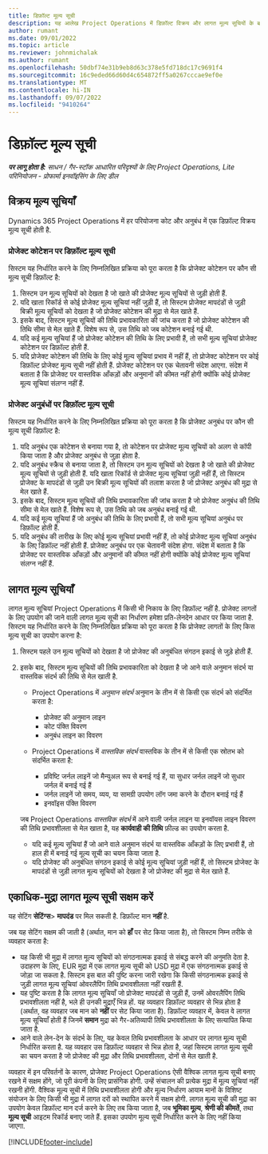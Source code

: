 ```yaml
---
title: डिफ़ॉल्ट मूल्य सूची
description: यह आलेख Project Operations में डिफ़ॉल्ट विक्रय और लागत मूल्य सूचियों के बारे में जानकारी प्रदान करता है.
author: rumant
ms.date: 09/01/2022
ms.topic: article
ms.reviewer: johnmichalak
ms.author: rumant
ms.openlocfilehash: 50dbf74e31b9eb8d63c378e5fd718dc17c9691f4
ms.sourcegitcommit: 16c9eded66d60d4c654872ff5a0267cccae9ef0e
ms.translationtype: MT
ms.contentlocale: hi-IN
ms.lasthandoff: 09/07/2022
ms.locfileid: "9410264"
---
```

# <a name="default-price-lists"></a>डिफ़ॉल्ट मूल्य सूची

_**पर लागू होता है:** साधन / गैर-स्टॉक आधारित परिदृश्यों के लिए Project Operations, Lite परिनियोजन - प्रोफार्मा इनवॉइसिंग के लिए डील_

## <a name="sales-price-lists"></a>विक्रय मूल्य सूचियाँ

Dynamics 365 Project Operations में हर परियोजना कोट और अनुबंध में एक डिफ़ॉल्ट विक्रय मूल्य सूची होती है. 

### <a name="price-list-default-on-project-quotes"></a>प्रोजेक्ट कोटेशन पर डिफ़ॉल्ट मूल्य सूची
सिस्टम यह निर्धारित करने के लिए निम्नलिखित प्रक्रिया को पूरा करता है कि प्रोजेक्ट कोटेशन पर कौन सी मूल्य सूची डिफ़ॉल्ट है:

1. सिस्टम उन मूल्य सूचियों को देखता है जो खाते की प्रोजेक्ट मूल्य सूचियों से जुड़ी होती हैं. 
1. यदि खाता रिकॉर्ड से कोई प्रोजेक्ट मूल्य सूचियां नहीं जुड़ी हैं, तो सिस्टम प्रोजेक्ट मापदंडों से जुड़ी बिक्री मूल्य सूचियों को देखता है जो प्रोजेक्ट कोटेशन की मुद्रा से मेल खाते हैं.
1. इसके बाद, सिस्टम मूल्य सूचियों की तिथि प्रभावकारिता की जांच करता है जो प्रोजेक्ट कोटेशन की तिथि सीमा से मेल खाते हैं. विशेष रूप से, उस तिथि को जब कोटेशन बनाई गई थी.
1. यदि कई मूल्य सूचियां हैं जो प्रोजेक्ट कोटेशन की तिथि के लिए प्रभावी हैं, तो सभी मूल्य सूचियां प्रोजेक्ट कोटेशन पर डिफ़ॉल्ट होती हैं.
1. यदि प्रोजेक्ट कोटेशन की तिथि के लिए कोई मूल्य सूचियां प्रभाव में नहीं हैं, तो प्रोजेक्ट कोटेशन पर कोई डिफ़ॉल्ट प्रोजेक्ट मूल्य सूची नहीं होती हैं. प्रोजेक्ट कोटेशन पर एक चेतावनी संदेश आएगा. संदेश में बताता है कि प्रोजेक्ट पर वास्तविक आँकड़ों और अनुमानों की कीमत नहीं होगी क्योंकि कोई प्रोजेक्ट मूल्य सूचियां संलग्न नहीं हैं.

### <a name="price-list-default-on-project-contracts"></a>प्रोजेक्ट अनुबंधों पर डिफ़ॉल्ट मूल्य सूची 
सिस्टम यह निर्धारित करने के लिए निम्नलिखित प्रक्रिया को पूरा करता है कि प्रोजेक्ट अनुबंध पर कौन सी मूल्य सूची डिफ़ॉल्ट है:

1. यदि अनुबंध एक कोटेशन से बनाया गया है, तो कोटेशन पर प्रोजेक्ट मूल्य सूचियों को अलग से कॉपी किया जाता है और प्रोजेक्ट अनुबंध से जुड़ा होता है.
1. यदि अनुबंध स्क्रैच से बनाया जाता है, तो सिस्टम उन मूल्य सूचियों को देखता है जो खाते की प्रोजेक्ट मूल्य सूचियों से जुड़ी होती हैं. यदि खाता रिकॉर्ड से प्रोजेक्ट मूल्य सूचियां जुड़ी नहीं हैं, तो सिस्टम प्रोजेक्ट के मापदंडों से जुड़ी उन बिक्री मूल्य सूचियों की तलाश करता है जो प्रोजेक्ट अनुबंध की मुद्रा से मेल खाते हैं.
1. इसके बाद, सिस्टम मूल्य सूचियों की तिथि प्रभावकारिता की जांच करता है जो प्रोजेक्ट अनुबंध की तिथि सीमा से मेल खाते हैं. विशेष रूप से, उस तिथि को जब अनुबंध बनाई गई थी.
1. यदि कई मूल्य सूचियां हैं जो अनुबंध की तिथि के लिए प्रभावी हैं, तो सभी मूल्य सूचियां अनुबंध पर डिफ़ॉल्ट होती हैं.
1. यदि अनुबंध की तारीख के लिए कोई मूल्य सूचियां प्रभावी नहीं हैं, तो कोई प्रोजेक्ट मूल्य सूचियां अनुबंध के लिए डिफ़ॉल्ट नहीं होती हैं. प्रोजेक्ट अनुबंध पर एक चेतावनी संदेश होगा. संदेश में बताता है कि प्रोजेक्ट पर वास्तविक आँकड़ों और अनुमानों की कीमत नहीं होगी क्योंकि कोई प्रोजेक्ट मूल्य सूचियां संलग्न नहीं हैं.

## <a name="cost-price-lists"></a>लागत मूल्य सूचियाँ

लागत मूल्य सूचियां Project Operations में किसी भी निकाय के लिए डिफ़ॉल्ट नहीं है. प्रोजेक्ट लागतों के लिए उपयोग की जाने वाली लागत मूल्य सूची का निर्धारण हमेशा प्रति-लेनदेन आधार पर किया जाता है. सिस्टम यह निर्धारित करने के लिए निम्नलिखित प्रक्रिया को पूरा करता है कि प्रोजेक्ट लागतों के लिए किस मूल्य सूची का उपयोग करना है:

1. सिस्टम पहले उन मूल्य सूचियों को देखता है जो प्रोजेक्ट की अनुबंधित संगठन इकाई से जुड़े होती हैं.
1. इसके बाद, सिस्टम मूल्य सूचियों की तिथि प्रभावकारिता को देखता है जो आने वाले अनुमान संदर्भ या वास्तविक संदर्भ की तिथि से मेल खाती है.

    - Project Operations में *अनुमान संदर्भ* अनुमान के तीन में से किसी एक संदर्भ को संदर्भित करता है:

        - प्रोजेक्ट की अनुमान लाइन
        - कोट पंक्ति विवरण
        - अनुबंध लाइन का विवरण

    - Project Operations में *वास्तविक संदर्भ* वास्तविक के तीन में से किसी एक स्रोतभ को संदर्भित करता है:

       - प्रविष्टि जर्नल लाइनें जो मैन्युअल रूप से बनाई गई हैं, या सुधार जर्नल लाइनें जो सुधार जर्नल में बनाई गई हैं
       - जर्नल लाइनें जो समय, व्यय, या सामग्री उपयोग लॉग जमा करने के दौरान बनाई गई हैं
       - इनवॉइस पंक्ति विवरण

    जब Project Operations *वास्तविक संदर्भ* में आने वाली जर्नल लाइन या इनवॉयस लाइन विवरण की तिथि प्रभावशीलता से मेल खाता है, यह **कार्यवाही की तिथि** फ़ील्ड का उपयोग करता है.

    - यदि कई मूल्य सूचियां हैं जो आने वाले अनुमान संदर्भ या वास्तविक आँकड़ों के लिए प्रभावी हैं, तो हाल ही में बनाई गई मूल्य सूची का चयन किया जाता है.
    - यदि प्रोजेक्ट की अनुबंधित संगठन इकाई से कोई मूल्य सूचियां जुड़ी नहीं हैं, तो सिस्टम प्रोजेक्ट के मापदंडों से जुड़ी लागत मूल्य सूचियों को देखता है जो प्रोजेक्ट की मुद्रा से मेल खाते हैं.

## <a name="enable-multi-currency-cost-price-list"></a>एकाधिक-मुद्रा लागत मूल्य सूची सक्षम करें

यह सेटिंग **सेटिंग्स**\> **मापदंड** पर मिल सकती है. डिफ़ॉल्ट मान **नहीं** है.

जब यह सेटिंग सक्षम की जाती है (अर्थात, मान को **हाँ** पर सेट किया जाता है), तो सिस्टम निम्न तरीके से व्यवहार करता है:

- यह किसी भी मुद्रा में लागत मूल्य सूचियों को संगठनात्मक इकाई से संबद्ध करने की अनुमति देता है. उदाहरण के लिए, EUR मुद्रा में एक लागत मूल्य सूची को USD मुद्रा में एक संगठनात्मक इकाई से जोड़ा जा सकता है. सिस्टम इस बात की पुष्टि करना जारी रखेगा कि किसी संगठनात्मक इकाई से जुड़ी लागत मूल्य सूचियां ओवरलैपिंग तिथि प्रभावशीलता नहीं रखती हैं.
- यह पुष्टि करता है कि लागत मूल्य सूचियाँ जो प्रोजेक्ट मापदंडों से जुड़ी हैं, उनमें ओवरलैपिंग तिथि प्रभावशीलता नहीं है, भले ही उनकी मुद्राएँ भिन्न हों. यह व्यवहार डिफ़ॉल्ट व्यवहार से भिन्न होता है (अर्थात, वह व्यवहार जब मान को **नहीं** पर सेट किया जाता है). डिफ़ॉल्ट व्यवहार में, केवल वे लागत मूल्य सूचियाँ होती हैं जिनमें **समान** मुद्रा को गैर-अतिव्यापी तिथि प्रभावशीलता के लिए सत्यापित किया जाता है.
- आने वाले लेन-देन के संदर्भ के लिए, यह केवल तिथि प्रभावशीलता के आधार पर लागत मूल्य सूची निर्धारित करता है. यह व्यवहार उस डिफ़ॉल्ट व्यवहार से भिन्न होता है, जहां सिस्टम लागत मूल्य सूची का चयन करता है जो प्रोजेक्ट की मुद्रा और तिथि प्रभावशीलता, दोनों से मेल खाती है.

व्यवहार में इन परिवर्तनों के कारण, प्रोजेक्ट Project Operations ऐसी वैश्विक लागत मूल्य सूची बनाए रखने में सक्षम होंगे, जो पूरी कंपनी के लिए प्रासंगिक होगी. उन्हें संचालन की प्रत्येक मुद्रा में मूल्य सूचियां नहीं रखनी होंगी. वैश्विक मूल्य सूची में तिथि प्रभावशीलता होगी और मूल्य निर्धारण आयाम मानों के विशिष्ट संयोजन के लिए किसी भी मुद्रा में लागत दरों को स्थापित करने में सक्षम होगी. लागत मूल्य सूची की मुद्रा का उपयोग केवल डिफ़ॉल्ट मान दर्ज करने के लिए तब किया जाता है, जब **भूमिका मूल्य**, **श्रेणी की कीमतें**, तथा **मूल्य सूची** आइटम रिकॉर्ड बनाए जाते हैं. इसका उपयोग मूल्य सूची निर्धारित करने के लिए नहीं किया जाएगा.

[!INCLUDE[footer-include](../includes/footer-banner.md)]
